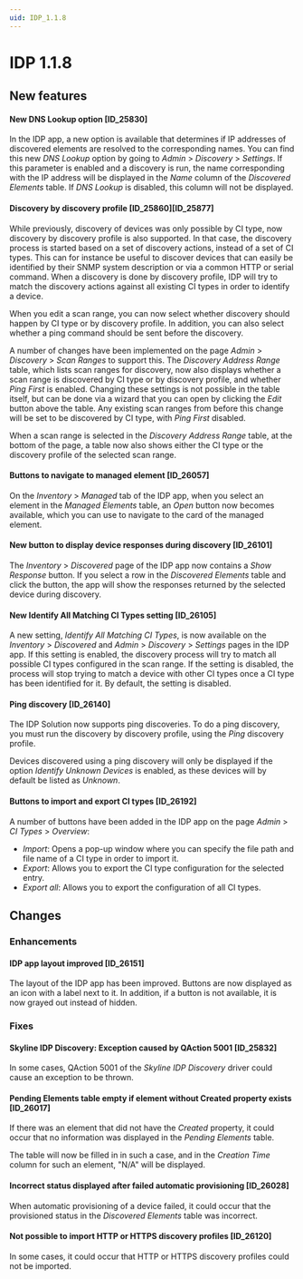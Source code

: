 ```yaml
---
uid: IDP_1.1.8
---
```


# IDP 1.1.8

## New features

#### New DNS Lookup option \[ID_25830\]

In the IDP app, a new option is available that determines if IP addresses of discovered elements are resolved to the corresponding names. You can find this new *DNS Lookup* option by going to *Admin* > *Discovery* > *Settings*. If this parameter is enabled and a discovery is run, the name corresponding with the IP address will be displayed in the *Name* column of the *Discovered Elements* table. If *DNS Lookup* is disabled, this column will not be displayed.

#### Discovery by discovery profile \[ID_25860\]\[ID_25877\]

While previously, discovery of devices was only possible by CI type, now discovery by discovery profile is also supported. In that case, the discovery process is started based on a set of discovery actions, instead of a set of CI types. This can for instance be useful to discover devices that can easily be identified by their SNMP system description or via a common HTTP or serial command. When a discovery is done by discovery profile, IDP will try to match the discovery actions against all existing CI types in order to identify a device.

When you edit a scan range, you can now select whether discovery should happen by CI type or by discovery profile. In addition, you can also select whether a ping command should be sent before the discovery.

A number of changes have been implemented on the page *Admin* > *Discovery* > *Scan Ranges* to support this. The *Discovery Address Range* table, which lists scan ranges for discovery, now also displays whether a scan range is discovered by CI type or by discovery profile, and whether *Ping First* is enabled. Changing these settings is not possible in the table itself, but can be done via a wizard that you can open by clicking the *Edit* button above the table. Any existing scan ranges from before this change will be set to be discovered by CI type, with *Ping First* disabled.

When a scan range is selected in the *Discovery Address Range* table, at the bottom of the page, a table now also shows either the CI type or the discovery profile of the selected scan range.

#### Buttons to navigate to managed element \[ID_26057\]

On the *Inventory* > *Managed* tab of the IDP app, when you select an element in the *Managed Elements* table, an *Open* button now becomes available, which you can use to navigate to the card of the managed element.

#### New button to display device responses during discovery \[ID_26101\]

The *Inventory* > *Discovered* page of the IDP app now contains a *Show Response* button. If you select a row in the *Discovered Elements* table and click the button, the app will show the responses returned by the selected device during discovery.

#### New Identify All Matching CI Types setting \[ID_26105\]

A new setting, *Identify All Matching CI Types*, is now available on the *Inventory* > *Discovered* and *Admin* > *Discovery* > *Settings* pages in the IDP app. If this setting is enabled, the discovery process will try to match all possible CI types configured in the scan range. If the setting is disabled, the process will stop trying to match a device with other CI types once a CI type has been identified for it. By default, the setting is disabled.

#### Ping discovery \[ID_26140\]

The IDP Solution now supports ping discoveries. To do a ping discovery, you must run the discovery by discovery profile, using the *Ping* discovery profile.

Devices discovered using a ping discovery will only be displayed if the option *Identify Unknown Devices* is enabled, as these devices will by default be listed as *Unknown*.

#### Buttons to import and export CI types \[ID_26192\]

A number of buttons have been added in the IDP app on the page *Admin* > *CI Types* > *Overview*:

- *Import*: Opens a pop-up window where you can specify the file path and file name of a CI type in order to import it.
- *Export*: Allows you to export the CI type configuration for the selected entry.
- *Export all*: Allows you to export the configuration of all CI types.

## Changes

### Enhancements

#### IDP app layout improved \[ID_26151\]

The layout of the IDP app has been improved. Buttons are now displayed as an icon with a label next to it. In addition, if a button is not available, it is now grayed out instead of hidden.

### Fixes

#### Skyline IDP Discovery: Exception caused by QAction 5001 \[ID_25832\]

In some cases, QAction 5001 of the *Skyline IDP Discovery* driver could cause an exception to be thrown.

#### Pending Elements table empty if element without Created property exists \[ID_26017\]

If there was an element that did not have the *Created* property, it could occur that no information was displayed in the *Pending Elements* table.

The table will now be filled in in such a case, and in the *Creation Time* column for such an element, "N/A" will be displayed.

#### Incorrect status displayed after failed automatic provisioning \[ID_26028\]

When automatic provisioning of a device failed, it could occur that the provisioned status in the *Discovered Elements* table was incorrect.

#### Not possible to import HTTP or HTTPS discovery profiles \[ID_26120\]

In some cases, it could occur that HTTP or HTTPS discovery profiles could not be imported.
